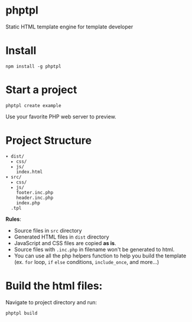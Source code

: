 phptpl
======

Static HTML template engine for template developer

Install
= 

    npm install -g phptpl

Start a project
=

    phptpl create example
    
Use your favorite PHP web server to preview.

Project Structure
=

    ▾ dist/
      ▸ css/
      ▸ js/
        index.html
    ▾ src/
      ▸ css/
      ▸ js/
        footer.inc.php
        header.inc.php
        index.php
      .tpl

**Rules**:
- Source files in `src` directory
- Generated HTML files in `dist` directory
- JavaScript and CSS files are copied **as is**.
- Source files with `.inc.php` in filename won't be generated to html.
- You can use all the php helpers function to help you build the template (ex. `for` loop, `if` `else` conditions, `include_once`, and more...)


Build the html files:
=

Navigate to project directory and run:
    
    phptpl build

